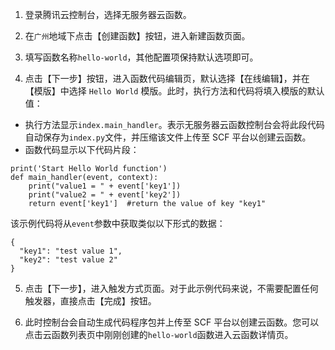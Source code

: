 1) 登录腾讯云控制台，选择无服务器云函数。

2) 在`广州`地域下点击【创建函数】按钮，进入新建函数页面。

3) 填写函数名称`hello-world`，其他配置项保持默认选项即可。

4) 点击【下一步】按钮，进入函数代码编辑页，默认选择【在线编辑】，并在【模版】中选择 `Hello World` 模版。此时，执行方法和代码将填入模版的默认值：

 - 执行方法显示`index.main_handler`。表示无服务器云函数控制台会将此段代码自动保存为`index.py`文件，并压缩该文件上传至 SCF 平台以创建云函数。
 - 函数代码显示以下代码片段：

```
print('Start Hello World function')
def main_handler(event, context):
    print("value1 = " + event['key1'])
    print("value2 = " + event['key2'])
    return event['key1']  #return the value of key "key1"
```
该示例代码将从`event`参数中获取类似以下形式的数据：
```
{
  "key1": "test value 1",
  "key2": "test value 2"
}
```

5) 点击【下一步】，进入触发方式页面。对于此示例代码来说，不需要配置任何触发器，直接点击【完成】按钮。

6) 此时控制台会自动生成代码程序包并上传至 SCF 平台以创建云函数。您可以点击云函数列表页中刚刚创建的`hello-world`函数进入云函数详情页。

